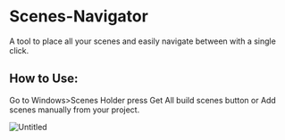 # Scenes-Navigator

A tool to place all your scenes and easily navigate between with a single click.

## How to Use:

Go to Windows>Scenes Holder
press Get All build scenes button or Add scenes manually from your project.

![Untitled](https://user-images.githubusercontent.com/36339248/192695551-6609aec9-be44-4823-90eb-0c0c8c17ff25.png)
